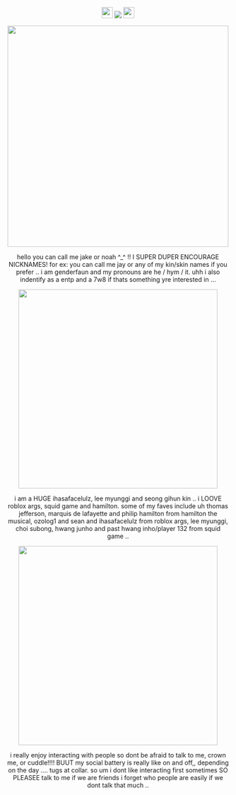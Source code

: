 <p align= "center"> <img src= "https://files.catbox.moe/gxv37e.gif" width= 25> <img src="https://komarev.com/ghpvc/?username=FILTH-CO&color=grey&label=""> <img src= "https://files.catbox.moe/kyadp4.gif" width= 25> </p>

<p align= "center"> <img src="https://files.catbox.moe/7ickhm.gif" width= 500>

<p align= "center"> hello you can call me jake or noah ^_^ !! I SUPER DUPER ENCOURAGE NICKNAMES! for ex: you can call me jay or any of my kin/skin names if you prefer .. i am genderfaun and my pronouns are he / hym / it. uhh i also indentify as a entp and a 7w8 if thats something yre interested in ...

<p align= "center"> <img src="https://files.catbox.moe/2h6id5.gif" width= 450>
  
<p align= "center"> i am a HUGE ihasafacelulz, lee myunggi and seong gihun kin .. i LOOVE roblox args, squid game and hamilton. some of my faves include uh thomas jefferson, marquis de lafayette and philip hamilton from hamilton the musical, ozolog1 and sean and ihasafacelulz from roblox args, lee myunggi, choi subong, hwang junho and past hwang inho/player 132 from squid game .. </p>

<p align= "center"> <img src="https://files.catbox.moe/9onlf8.gif" width= 450>

<p align= "center"> i really enjoy interacting with people so dont be afraid to talk to me, crown me, or cuddle!!!! BUUT my social battery is really like on and off,, depending on the day .... tugs at collar. so um i dont like interacting first sometimes SO PLEASEE talk to me if we are friends i forget who people are easily if we dont talk that much .. </p>
